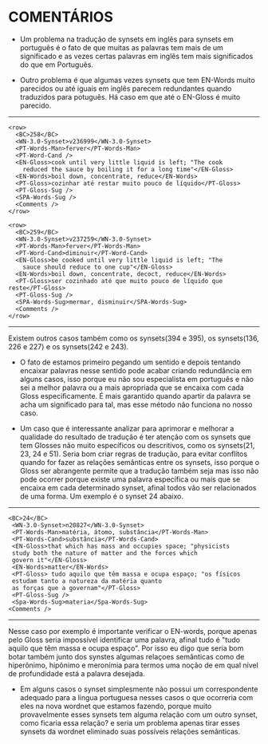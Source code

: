 
# COMENTÁRIOS

- Um problema na tradução de synsets em inglês para synsets em
  português é o fato de que muitas as palavras tem mais de um
  significado e as vezes certas palavras em inglês tem mais
  significados do que em Português.

- Outro problema é que algumas vezes synsets que tem EN-Words muito
  parecidos ou até iguais em inglês parecem redundantes quando
  traduzidos para potuguês. Há caso em que até o EN-Gloss é muito
  parecido.

----
    <row>
      <BC>258</BC>
      <WN-3.0-Synset>v236999</WN-3.0-Synset>
      <PT-Words-Man>ferver</PT-Words-Man>
      <PT-Word-Cand />
      <EN-Gloss>cook until very little liquid is left; "The cook
        reduced the sauce by boiling it for a long time"</EN-Gloss>
      <EN-Words>boil down, concentrate, reduce</EN-Words>
      <PT-Gloss>cozinhar até restar muito pouco de líquido</PT-Gloss>
      <PT-Gloss-Sug />
      <SPA-Words-Sug />
      <Comments />
    </row>
      
    <row>
      <BC>259</BC>
      <WN-3.0-Synset>v237259</WN-3.0-Synset>
      <PT-Words-Man>ferver</PT-Words-Man> 
      <PT-Word-Cand>diminuir</PT-Word-Cand>
      <EN-Gloss>be cooked until very little liquid is left; "The
        sauce should reduce to one cup"</EN-Gloss>
      <EN-Words>boil down, concentrate, decoct, reduce</EN-Words>
      <PT-Gloss>ser cozinhado até que muito pouco de líquido que 
	reste</PT-Gloss>
      <PT-Gloss-Sug />
      <SPA-Words-Sug>mermar, disminuir</SPA-Words-Sug>
      <Comments /> 
    </row>
----   
      
Existem outros casos também como os synsets(394 e 395), os
synsets(136, 226 e 227) e os synsets(242 e 243).

- O fato de estamos primeiro pegando um sentido e depois tentando
  encaixar palavras nesse sentido pode acabar criando redundância em
  alguns casos, isso porque eu não sou especialista em português e não
  sei a melhor palavra ou a mais apropriada que se encaixa com cada
  Gloss especificamente. É mais garantido quando apartir da palavra se
  acha um significado para tal, mas esse método não funciona no nosso
  caso.
 
- Um caso que é interessante analizar para aprimorar e melhorar a
  qualidade do resultado de tradução é ter atenção com os synsets que
  tem Glosses não muito específicos ou descritivos, como os
  synsets(21, 23, 24 e 51). Seria bom criar regras de tradução, para
  evitar conflitos quando for fazer as relações semânticas entre os
  synsets, isso porque o Gloss ser abrangente permite que a tradução
  também seja mas isso não pode ocorrer porque existe uma palavra
  específica ou mais que se encaixa em cada determinado synset, afinal
  todos vão ser relacionados de uma forma. Um exemplo é o synset 24
  abaixo.

---

    <BC>24</BC>
     <WN-3.0-Synset>n20827</WN-3.0-Synset>
     <PT-Words-Man>matéria, átomo, substância</PT-Words-Man>
     <PT-Words-Cand>substância</PT-Words-Cand>
     <EN-Gloss>that which has mass and occupies space; "physicists
     study both the nature of matter and the forces which 
     govern it"</EN-Gloss>
     <EN-Words>matter</EN-Words>
     <PT-Gloss> tudo aquilo que têm massa e ocupa espaço; "os físicos
     estudam tanto a natureza da matéria quanto 
     as forças que a governam"</PT-Gloss>
     <PT-Gloss-Sug />
     <Spa-Words-Sug>materia</Spa-Words-Sug>
    <Comments />

---
  
  
Nesse caso por exemplo é importante verificar o EN-words, porque
apenas pelo Gloss seria impossível identificar uma palavra, afinal
tudo é "tudo aquilo que têm massa e ocupa espaço". Por isso eu digo
que seria bom botar também junto dos synstes algumas relaçoes
semânticas como de hiperônimo, hipônimo e meronímia para termos uma
noção de em qual nível de profundidade está a palavra desejada.

- Em alguns casos o synset simplesmente não possui um correspondente
  adequado para a lingua portuguesa nesses casos o que ocorreria com
  eles na nova wordnet que estamos fazendo, porque muito provavelmente
  esses synsets tem alguma relação com um outro synset, como ficaria
  essa relação? e seria um problema apenas tirar esses synsets da
  wordnet eliminado suas possíveis relações semânticas.

